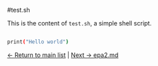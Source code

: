 #test.sh

This is the content of `test.sh`, a simple shell script.

```bash

print("Hello world")
```

[← Return to main list](../README.md) | [Next → epa2.md](./epa.md)